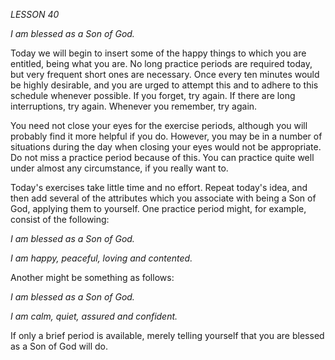 *LESSON 40*

*I am blessed as a Son of God.*

Today we will begin to insert some of the happy things to which you are entitled, being what you are. No long practice periods are required today, but very frequent short ones are necessary. Once every ten minutes would be highly desirable, and you are urged to attempt this and to adhere to this schedule whenever possible. If you forget, try again. If there are long interruptions, try again. Whenever you remember, try again.

You need not close your eyes for the exercise periods, although you will probably find it more helpful if you do. However, you may be in a number of situations during the day when closing your eyes would not be appropriate. Do not miss a practice period because of this. You can practice quite well under almost any circumstance, if you really want to.

Today's exercises take little time and no effort. Repeat today's idea, and then add several of the attributes which you associate with being a Son of God, applying them to yourself. One practice period might, for example, consist of the following:

_I am blessed as a Son of God._

_I am happy, peaceful, loving and contented._

Another might be something as follows:

_I am blessed as a Son of God._

_I am calm, quiet, assured and confident._

If only a brief period is available, merely telling yourself that you are blessed as a Son of God will do.